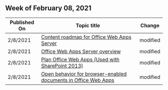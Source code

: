 <!-- This file is generated automatically each week. Changes made to this file will be overwritten.-->



## Week of February 08, 2021


| Published On |Topic title | Change |
|------|------------|--------|
| 2/8/2021 | [Content roadmap for Office Web Apps Server](../content-roadmap-for-office-web-apps-server.md) | modified |
| 2/8/2021 | [Office Web Apps Server overview](../office-web-apps-server-overview.md) | modified |
| 2/8/2021 | [Plan Office Web Apps (Used with SharePoint 2013)](../plan-office-web-apps-used-with-sharepoint-2013.md) | modified |
| 2/8/2021 | [Open behavior for browser-enabled documents in Office Web Apps](/webappsserver/set-the-default-open-behavior-for-browser-enabled-documents-office-web-apps-when-used-with-sharepoint-2013) | modified |